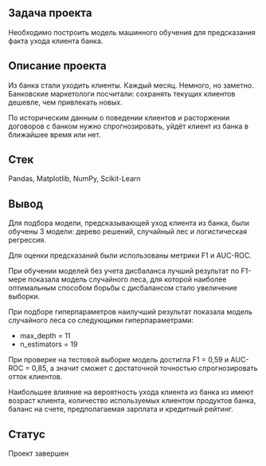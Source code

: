 ## Задача проекта
Необходимо построить модель машинного обучения для предсказания факта ухода клиента банка.

## Описание проекта
 Из банка стали уходить клиенты. Каждый месяц. Немного, но заметно. Банковские маркетологи посчитали: сохранять текущих клиентов дешевле, чем привлекать новых.
 
 По историческим данным о поведении клиентов и расторжении договоров с банком нужно спрогнозировать, уйдёт клиент из банка в ближайшее время или нет.
 
## Стек
Pandas, Matplotlib, NumPy, Scikit-Learn
 
 ## Вывод
Для подбора модели, предсказывающей уход клиента из банка, были обучены 3 модели: дерево решений, случайный лес и логистическая регрессия.

Для оценки предсказаний были использованы метрики F1 и AUC-ROC.

При обучении моделей без учета дисбаланса лучший результат по F1-мере показала модель случайного леса, для которой наиболее оптимальным способом борьбы с дисбалансом стало увеличение выборки.

При подборе гиперпараметров наилучший результат показала модель случайного леса со следующими гиперпараметрами:

- max_depth = 11
- n_estimators = 19

При проверке на тестовой выборке модель достигла F1 = 0,59 и AUC-ROC = 0,85, а значит сможет с достаточной точностью спрогнозировать отток клиентов.

Наибольшее влияние на вероятность ухода клиента из банка из имеют возраст клиента, количество используемых клиентом продуктов банка, баланс на счете, предполагаемая зарплата и кредитный рейтинг. 

## Статус
Проект завершен
